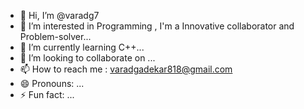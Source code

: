 - 👋 Hi, I’m @varadg7
- 👀 I’m interested in Programming , I'm a 
Innovative collaborator and Problem-solver...
- 🌱 I’m currently learning C++...
- 💞️ I’m looking to collaborate on ...
- 📫 How to reach me : varadgadekar818@gmail.com
- 😄 Pronouns: ...
- ⚡ Fun fact: ...

<!---
varadg7/varadg7 is a ✨ special ✨ repository because its `README.md` (this file) appears on your GitHub profile.
You can click the Preview link to take a look at your changes.
--->
